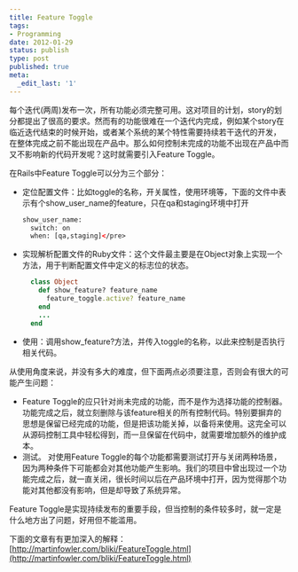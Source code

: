 ```yaml
---
title: Feature Toggle
tags:
- Programming
date: 2012-01-29
status: publish
type: post
published: true
meta:
  _edit_last: '1'
---
```

每个迭代(两周)发布一次，所有功能必须完整可用。这对项目的计划，story的划分都提出了很高的要求。然而有的功能很难在一个迭代内完成，例如某个story在临近迭代结束的时候开始，或者某个系统的某个特性需要持续若干迭代的开发， 在整体完成之前不能出现在产品中。那么如何控制未完成的功能不出现在产品中而又不影响新的代码开发呢？这时就需要引入Feature Toggle。

在Rails中Feature Toggle可以分为三个部分：

* 定位配置文件：比如toggle的名称，开关属性，使用环境等，下面的文件中表示有个show_user_name的feature，只在qa和staging环境中打开

    ```xml
    show_user_name:
      switch: on
      when: [qa,staging]</pre>
    ```
* 实现解析配置文件的Ruby文件：这个文件最主要是在Object对象上实现一个方法，用于判断配置文件中定义的标志位的状态。

  ```ruby
    class Object
      def show_feature? feature_name
        feature_toggle.active? feature_name
      end
      ...
    end
  ```

* 使用：调用show_feature?方法，并传入toggle的名称，以此来控制是否执行相关代码。

从使用角度来说，并没有多大的难度，但下面两点必须要注意，否则会有很大的可能产生问题：

* Feature Toggle的应只针对尚未完成的功能，而不是作为选择功能的控制器。
功能完成之后，就立刻删除与该feature相关的所有控制代码。特别要摒弃的思想是保留已经完成的功能，但是把该功能关掉，以备将来使用。这完全可以从源码控制工具中轻松得到，而一旦保留在代码中，就需要增加额外的维护成本。
* 测试。
对使用Feature Toggle的每个功能都需要测试打开与关闭两种场景，因为两种条件下可能都会对其他功能产生影响。我们的项目中曾出现过一个功能完成之后，就一直关闭，很长时间以后在产品环境中打开，因为觉得那个功能对其他都没有影响，但是却导致了系统异常。

Feature Toggle是实现持续发布的重要手段，但当控制的条件较多时，就一定是什么地方出了问题，好用但不能滥用。

下面的文章有有更加深入的解释：[http://martinfowler.com/bliki/FeatureToggle.html](http://martinfowler.com/bliki/FeatureToggle.html)